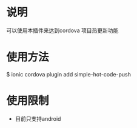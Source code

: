 # 说明
可以使用本插件来达到cordova 项目热更新功能

# 使用方法

$ ionic cordova plugin add simple-hot-code-push

# 使用限制
* 目前只支持android

